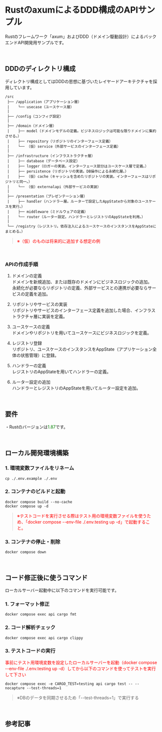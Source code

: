 # RustのaxumによるDDD構成のAPIサンプル
Rustのフレームワーク「axum」およびDDD（ドメイン駆動設計）によるバックエンドAPI開発用サンプルです。  
  
<br />
  
## DDDのディレクトリ構成　　
ディレクトリ構成としてはDDDの思想に基づいたレイヤードアーキテクチャを採用しています。  
  
```
/src
 ├── /application（アプリケーション層）
 |    └── usecase（ユースケース層）
 |
 ├── /config（コンフィグ設定）
 |
 ├── /domain（ドメイン層）
 |    ├── model（ドメインモデルの定義。ビジネスロジックは可能な限りドメインに集約させる。）
 |    ├── repository（リポジトリのインターフェース定義）
 |    └── （仮）service（外部サービスのインターフェース定義）
 |
 ├── /infrastructure（インフラストラクチャ層）
 |    ├── database（データベース設定）
 |    ├── logger（ロガーの実装。インターフェース部分はユースケース層で定義。）
 |    ├── persistence（リポジトリの実装。DB操作による永続化層。）
 |    ├── （仮）cache（キャッシュを含めたリポジトリの実装。インターフェースはリポジトリと同一。）
 |    └── （仮）externalapi（外部サービスの実装）
 |
 ├── /presentation（プレゼンテーション層）
 |    ├── handler（ハンドラー層。ルーターで設定したAppStateから対象のユースケースを実行。）
 |    ├── middleware（ミドルウェアの定義）
 |    └── router（ルーター設定。ハンドラーとレジストリのAppStateを利用。）
 |
 └── /registry（レジストリ。依存注入によるユースケースのインスタンスをAppStateにまとめる。）
```
> <span style="color:red">※（仮）のものは将来的に追加する想定の例</span>  
  
</br>
  
### APIの作成手順  
  1. ドメインの定義  
    ドメインを新規追加、または既存のドメインにビジネスロジックの追加。  
    永続化が必要ならリポジトリの定義、外部サービスとの連携が必要ならサービスの定義を追加。 
  
  2. リポジトリやサービスの実装  
    リポジトリやサービスのインターフェース定義を追加した場合、インフラストラクチャ層に実装を定義。  
  
  3. ユースケースの定義  
    ドメインやリポジトリを用いてユースケースにビジネスロジックを定義。
  
  4. レジストリ登録  
    リポジトリ、ユースケースのインスタンスをAppState（アプリケーション全体の状態管理）に登録。  
  
  5. ハンドラーの定義  
    レジストリのAppStateを用いてハンドラーの定義。  
  
  6. ルーター設定の追加  
    ハンドラーとレジストリのAppStateを用いてルーター設定を追加。
  
<br />
  
## 要件
・Rustのバージョンは<span style="color:green">1.87</span>です。  
  
<br />
  
## ローカル開発環境構築
### 1. 環境変数ファイルをリネーム
```
cp ./.env.example ./.env
```  
  
### 2. コンテナのビルドと起動
```
docker compose build --no-cache
docker compose up -d
```  
> <span style="color:red">※テストコードを実行させる際はテスト用の環境変数ファイルを使うため、「docker compose --env-file ./.env.testing up -d」で起動すること。</span>
  
### 3. コンテナの停止・削除
```
docker compose down
```  
  
<br />
  
## コード修正後に使うコマンド
ローカルサーバー起動中に以下のコマンドを実行可能です。  
  
### 1. フォーマット修正
```
docker compose exec api cargo fmt
```  
  
### 2. コード解析チェック
```
docker compose exec api cargo clippy
```  
  
### 3. テストコードの実行
<span style="color:red">事前にテスト用環境変数を設定したローカルサーバーを起動（docker compose --env-file ./.env.testing up -d）してから以下のコマンドを使ってテストを実行して下さい</span>  
```
docker compose exec -e CARGO_TEST=testing api cargo test -- --nocapture --test-threads=1
```  
> ※DBのデータを同期させるため「--test-threads=1」で実行する
  
<br />
  
## 参考記事  
[]()  
  